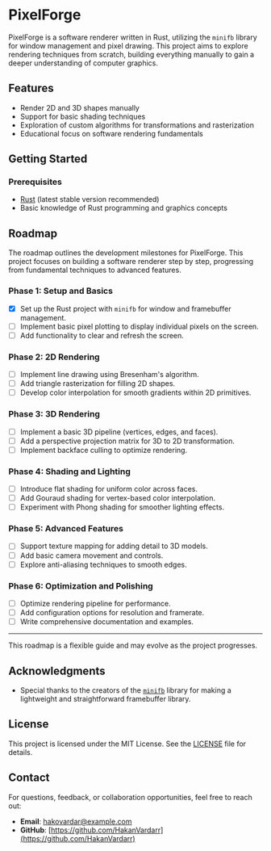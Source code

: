 # PixelForge

PixelForge is a software renderer written in Rust, utilizing the `minifb` library for window management and pixel drawing. This project aims to explore rendering techniques from scratch, building everything manually to gain a deeper understanding of computer graphics.

## Features
- Render 2D and 3D shapes manually
- Support for basic shading techniques
- Exploration of custom algorithms for transformations and rasterization
- Educational focus on software rendering fundamentals

## Getting Started

### Prerequisites
- [Rust](https://www.rust-lang.org/) (latest stable version recommended)
- Basic knowledge of Rust programming and graphics concepts

## Roadmap

The roadmap outlines the development milestones for PixelForge. This project focuses on building a software renderer step by step, progressing from fundamental techniques to advanced features.

### Phase 1: Setup and Basics
- [x] Set up the Rust project with `minifb` for window and framebuffer management.
- [ ] Implement basic pixel plotting to display individual pixels on the screen.
- [ ] Add functionality to clear and refresh the screen.

### Phase 2: 2D Rendering
- [ ] Implement line drawing using Bresenham's algorithm.
- [ ] Add triangle rasterization for filling 2D shapes.
- [ ] Develop color interpolation for smooth gradients within 2D primitives.

### Phase 3: 3D Rendering
- [ ] Implement a basic 3D pipeline (vertices, edges, and faces).
- [ ] Add a perspective projection matrix for 3D to 2D transformation.
- [ ] Implement backface culling to optimize rendering.

### Phase 4: Shading and Lighting
- [ ] Introduce flat shading for uniform color across faces.
- [ ] Add Gouraud shading for vertex-based color interpolation.
- [ ] Experiment with Phong shading for smoother lighting effects.

### Phase 5: Advanced Features
- [ ] Support texture mapping for adding detail to 3D models.
- [ ] Add basic camera movement and controls.
- [ ] Explore anti-aliasing techniques to smooth edges.

### Phase 6: Optimization and Polishing
- [ ] Optimize rendering pipeline for performance.
- [ ] Add configuration options for resolution and framerate.
- [ ] Write comprehensive documentation and examples.

---

This roadmap is a flexible guide and may evolve as the project progresses.

## Acknowledgments

- Special thanks to the creators of the [`minifb`](https://github.com/emoon/rust-minifb) library for making a lightweight and straightforward framebuffer library.

## License

This project is licensed under the MIT License. See the [LICENSE](LICENSE) file for details.

## Contact

For questions, feedback, or collaboration opportunities, feel free to reach out:

- **Email**: [hakovardar@example.com](mailto:hakovardar@gmail.com)
- **GitHub**: [https://github.com/HakanVardarr](https://github.com/HakanVardarr)




